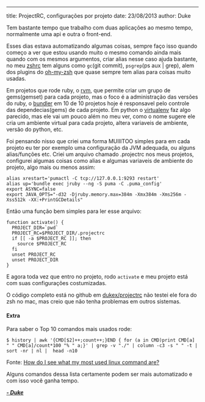---
title: ProjectRC, configurações por projeto
date: 23/08/2013
author: Duke

Tem bastante tempo que trabalho com duas aplicações ao mesmo tempo, normalmente uma api e outra o front-end.

Esses dias estava automatizando algumas coisas, sempre faço isso quando começo a ver que estou usando muito o mesmo comando ainda mais quando com os mesmos argumentos, criar alias nesse caso ajuda bastante, no meu [zshrc](https://github.com/dukex/oh-my-zsh/blob/master/zshrc) tem alguns como ```gc```(git commit), ```psgrep```(ps aux | grep), alem dos plugins do [oh-my-zsh](https://github.com/dukex/oh-my-zsh/tree/master/plugins) que quase sempre tem alias para coisas muito usadas.

Em projetos que rode ruby, o [rvm](https://rvm.io/), que permite criar um grupo de gems(gemset) para cada projeto, mas o foco é a administração das versões do ruby, o [bundler](http://bundler.io/) em 10 de 10 projetos hoje é responsavel pelo controle das dependecias(gems) de cada projeto. Em python o [virtualenv](https://pypi.python.org/pypi/virtualenv) faz algo parecido, mas ele vai um pouco além no meu ver, como o nome sugere ele cria um ambiente virtual para cada projeto, altera variaveis de ambiente, versão do python, etc.

Foi pensando nisso que criei uma forma MUIIITOO simples para em cada projeto eu ter por exemplo uma configuração da JVM adequada, ou alguns alias/funções etc. Criei um arquivo chamado .projectrc nos meus projetos, configurei algumas coisas como alias e algumas variaveis de ambiente do projeto, algo mais ou menos assim:

<pre><code class="bash">alias xrestart='pumactl -C tcp://127.0.0.1:9293 restart'
alias up='bundle exec jruby --ng -S puma -C .puma_config'
export ASYNC=false
export JAVA_OPTS="-d32 -Djruby.memory.max=384m -Xmx384m -Xms256m -Xss512k -XX:+PrintGCDetails"</code></pre>

Então uma função bem simples para ler esse arquivo:

<pre><code class="bash">function activate() {
  PROJECT_DIR=`pwd`
  PROJECT_RC=$PROJECT_DIR/.projectrc
  if [[ -a $PROJECT_RC ]]; then
    source $PROJECT_RC
  fi
  unset PROJECT_RC
  unset PROJECT_DIR
}</code></pre>

E agora toda vez que entro no projeto, rodo ```activate``` e meu projeto está com suas configurações costumizadas.

O código completo está no github em [dukex/projectrc](https://github.com/dukex/projectrc) não testei ele fora do zsh no mac, mas creio que não tenha problemas em outros sistemas.


#### Extra

Para saber o Top 10 comandos mais usados rode:

<pre><code class="bash">$ history | awk '{CMD[$2]++;count++;}END { for (a in CMD)print CMD[a] " " CMD[a]/count*100 "% " a;}' | grep -v "./" | column -c3 -s " " -t | sort -nr | nl |  head -n10</code></pre>
Fonte: [How do I see what my most used linux command are?](http://superuser.com/a/250230)

Alguns comandos dessa lista certamente podem ser mais automatizado e com isso você ganha tempo.

***<a href="https://plus.google.com/109270548417191996419?rel=author">- Duke</a>***
